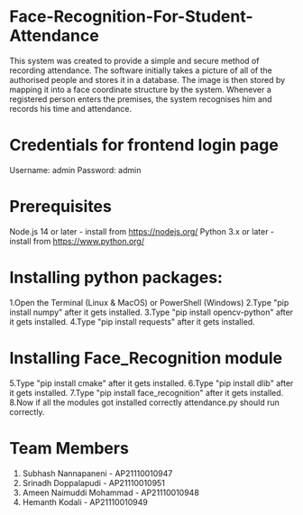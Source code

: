 # Face-Recognition-For-Student-Attendance
This system was created to provide a simple and secure method of recording attendance. The software initially takes a picture of all of the authorised people and stores it in a database. The image is then stored by mapping it into a face coordinate structure by the system. Whenever a registered person enters the premises, the system recognises him and records his time and attendance.

# Credentials for frontend login page
  Username: admin Password: admin

# Prerequisites
 Node.js 14 or later - install from https://nodejs.org/
 Python 3.x or later - install from https://www.python.org/

 # Installing python packages:
1.Open the Terminal (Linux & MacOS) or PowerShell (Windows)
2.Type "pip install numpy" after it gets installed.
3.Type "pip install opencv-python" after it gets installed.
4.Type "pip install requests" after it gets installed.

# Installing Face_Recognition module
5.Type "pip install cmake" after it gets installed.
6.Type "pip install dlib" after it gets installed.
7.Type "pip install face_recognition" after it gets installed.
8.Now if all the modules got installed correctly attendance.py should run correctly.

# Team Members
1. Subhash Nannapaneni - AP21110010947
2. Srinadh Doppalapudi - AP21110010951
3. Ameen Naimuddi Mohammad - AP21110010948
4. Hemanth Kodali - AP21110010949
